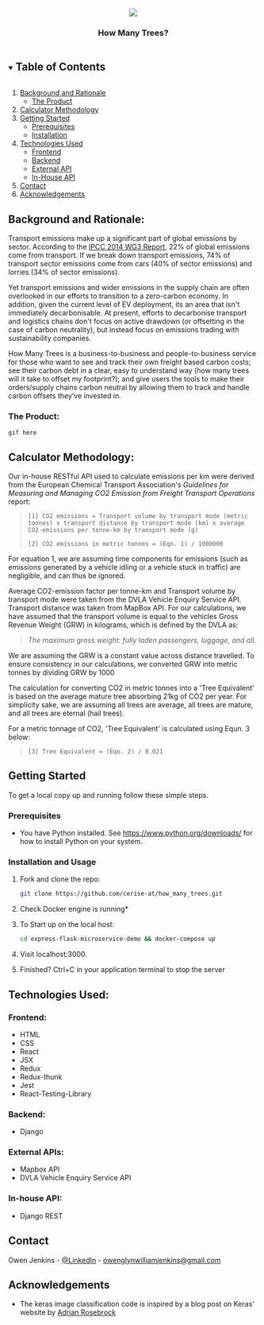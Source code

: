 <!-- PROJECT LOGO -->
<br />
<p align="center">
    <img src="https://bestpoolsystems.com/wp-content/themes/BestPoolSystems/img/green-trees.png">
</head>
  </a>

  <h3 align="center">How Many Trees?</h3>

<!-- TABLE OF CONTENTS -->
<details open="open">
  <summary><h2 style="display: inline-block">Table of Contents</h2></summary>
  <ol>
    <li><a href="#bg">Background and Rationale</a>
        <ul>
            <li><a href="#products">The Product</a></li>
        </ul>
    </li>
    <li><a href="#license">Calculator Methodology</a></li>
    <li>
      <a href="#getting-started">Getting Started</a>
      <ul>
        <li><a href="#prerequisites">Prerequisites</a></li>
        <li><a href="#prerequisites">Installation</a></li>
      </ul>
    </li>
    <li><a href="#license">Technologies Used</a>
        <ul>
        <li><a href="#frontend">Frontend</a></li>
        <li><a href="#backend">Backend</a></li>
        <li><a href="#ExtAPI">External API</a></li>
        <li><a href="#IntAPI">In-House API</a></li>
      </ul>
    </li>
    <li><a href="#contact">Contact</a></li>
    <li><a href="#acknowledgements">Acknowledgements</a></li>
  </ol>
</details>

<!-- Background and Rationale -->
## Background and Rationale:
Transport emissions make up a significant part of global emissions by sector. According to the <a href="https://www.ipcc.ch/report/ar5/wg3/transport/">IPCC 2014 WG3 Report,</a> 22% of global emissions come from transport. If we break down transport emissions, 74% of transport sector emissions come from cars (40% of sector emissions) and lorries (34% of sector emissions). 

Yet transport emissions and wider emissions in the supply chain are often overlooked in our efforts to transition to a zero-carbon economy. In addition, given the current level of EV deployment, its an area that isn't immediately decarbonisable. At present, efforts to decarbonise transport and logistics chains don't focus on active drawdown (or offsetting in the case of carbon neutrality), but instead focus on emissions trading with sustainability companies. 

How Many Trees is a business-to-business and people-to-business service for those who want to see and track their own freight based carbon costs; see their carbon debt in a clear, easy to understand way (how many trees will it take to offset my footprint?); and give users the tools to make their orders/supply chains carbon neutral by allowing them to track and handle carbon offsets they’ve invested in.

### The Product:
`gif here`

<!-- CALCULATOR METHODOLOGY -->
## Calculator Methodology: 
Our in-house RESTful API used to calculate emissions per km were derived from the European Chemical Transport Association's *Guidelines for Measuring and Managing CO2
 Emission from Freight Transport Operations* report:

> `[1] CO2 emissions = Transport volume by transport mode (metric tonnes) x transport distance by transport mode (km) x average CO2-emissions per tonne-km by transport mode (g)`
>
> `[2] CO2 emissions in metric tonnes = (Eqn. 1) / 1000000`

For equation 1, we are assuming time components for emissions (such as emissions generated by a vehicle idling or a vehicle stuck in traffic) are negligible, and can thus be ignored. 

Average CO2-emission factor per tonne-km and Transport volume by transport mode were taken from the DVLA Vehicle Enquiry Service API. Transport distance was taken from MapBox API. For our calculations, we have assumed that the transport volume is equal to the vehicles Gross Revenue Weight (GRW) in kilograms, which is defined by the DVLA as:

> *The maximum gross weight: fully laden passengers, luggage, and all.* 

We are assuming the GRW is a constant value across distance travelled. To ensure consistency in our calculations, we converted GRW into metric tonnes by dividing GRW by 1000

The calculation for converting CO2 in metric tonnes into a 'Tree Equivalent' is based on the average mature tree absorbing 21kg of CO2 per year. For simplicity sake, we are assuming all trees are average, all trees are mature, and all trees are eternal (hail trees). 

For a metric tonnage of CO2, 'Tree Equivalent' is calculated using Equn. 3 below:

> `[3] Tree Equivalent = (Eqn. 2) / 0.021`

<!-- GETTING STARTED -->
## Getting Started

To get a local copy up and running follow these simple steps.

### Prerequisites

* You have Python installed. See https://www.python.org/downloads/ for how to install Python on your system.

### Installation and Usage
1. Fork and clone the repo:
   ```sh
   git clone https://github.com/cerise-at/how_many_trees.git
   ```
2. Check Docker engine is running\*
3. To Start up on the local host:
    ```sh
    cd express-flask-microservice-demo && docker-compose up
    ```
4. Visit localhost:3000.

6. Finished? Ctrl+C in your application terminal to stop the server

<!-- TECH USED -->
## Technologies Used:

### Frontend:

- HTML
- CSS
- React
- JSX
- Redux
- Redux-thunk
- Jest
- React-Testing-Library

### Backend:

- Django

### External APIs:

- Mapbox API
- DVLA Vehicle Enquiry Service API

### In-house API:

- Django REST

<!-- CONTACT -->
## Contact

Owen Jenkins - [@LinkedIn](https://www.linkedin.com/in/owenglynwilliamjenkins/) - owenglynwilliamjenkins@gmail.com

<!-- ACKNOWLEDGEMENTS -->
## Acknowledgements

* The keras image classification code is inspired by a blog post on Keras' website by [Adrian Rosebrock](https://blog.keras.io/building-a-simple-keras-deep-learning-rest-api.html)